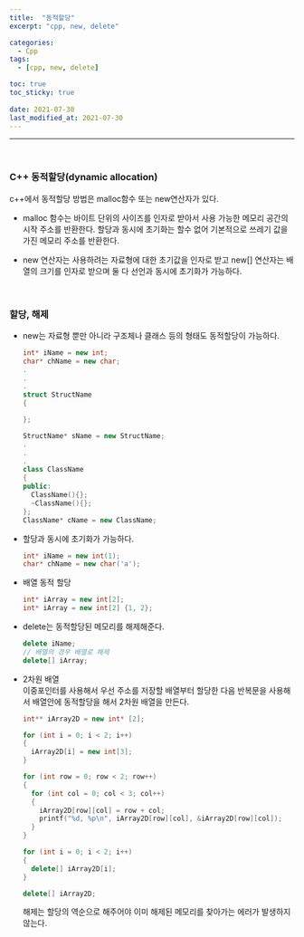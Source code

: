 ```yaml
---
title:  "동적할당"
excerpt: "cpp, new, delete"

categories:
  - Cpp
tags:
  - [cpp, new, delete]

toc: true
toc_sticky: true
 
date: 2021-07-30
last_modified_at: 2021-07-30
---  
```


***
<br/>

### C++ 동적할당(dynamic allocation)
c++에서 동적할당 방법은 malloc함수 또는 new연산자가 있다.

* malloc 함수는 바이트 단위의 사이즈를 인자로 받아서 사용 가능한 메모리 공간의 시작 주소를 반환한다. 할당과 동시에 초기화는 할수 없어 기본적으로 쓰레기 값을 가진 메모리 주소를 반환한다.  

* new 연산자는 사용하려는 자료형에 대한 초기값을 인자로 받고 new[] 연산자는 배열의 크기를 인자로 받으며 둘 다 선언과 동시에 초기화가 가능하다.


<br/>


### 할당, 해제
  * new는 자료형 뿐만 아니라 구조체나 클래스 등의 형태도 동적할당이 가능하다.

    ```cpp
    int* iName = new int;
    char* chName = new char;
    .
    .
    .
    struct StructName
    {

    };

    StructName* sName = new StructName;
    .
    .
    .
    class ClassName
    {
    public:
      ClassName(){};
      ~ClassName(){};
    };
    ClassName* cName = new ClassName;
    ```


  * 할당과 동시에 초기화가 가능하다.
    ```cpp
    int* iName = new int(1);
    char* chName = new char('a');
    ```

  * 배열 동적 할당 
    ```cpp
    int* iArray = new int[2];
    int* iArray = new int[2] {1, 2};
    ```

  * delete는 동적할당된 메모리를 해제해준다.
    ```cpp
    delete iName;
    // 배열의 경우 배열로 해제
    delete[] iArray;
    ```

  * 2차원 배열  
    이중포인터를 사용해서 우선 주소를 저장할 배열부터 할당한 다음 반복문을 사용해서 배열안에 동적할당을 해서 2차원 배열을 만든다.

    ```cpp
    int** iArray2D = new int* [2];

    for (int i = 0; i < 2; i++)
    {
      iArray2D[i] = new int[3];
    }

    for (int row = 0; row < 2; row++)
    {
      for (int col = 0; col < 3; col++)
      {
        iArray2D[row][col] = row + col;
        printf("%d, %p\n", iArray2D[row][col], &iArray2D[row][col]);
      }
    }

    for (int i = 0; i < 2; i++)
    {
      delete[] iArray2D[i];
    }

    delete[] iArray2D;
    ```

    해제는 할당의 역순으로 해주어야 이미 해제된 메모리를 찾아가는 에러가 발생하지 않는다.
    
    
    



    